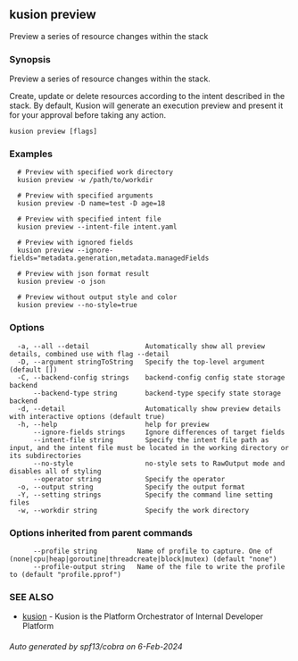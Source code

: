 ## kusion preview

Preview a series of resource changes within the stack

### Synopsis

Preview a series of resource changes within the stack.

 Create, update or delete resources according to the intent described in the stack. By default, Kusion will generate an execution preview and present it for your approval before taking any action.

```
kusion preview [flags]
```

### Examples

```
  # Preview with specified work directory
  kusion preview -w /path/to/workdir
  
  # Preview with specified arguments
  kusion preview -D name=test -D age=18
  
  # Preview with specified intent file
  kusion preview --intent-file intent.yaml
  
  # Preview with ignored fields
  kusion preview --ignore-fields="metadata.generation,metadata.managedFields
  
  # Preview with json format result
  kusion preview -o json
  
  # Preview without output style and color
  kusion preview --no-style=true
```

### Options

```
  -a, --all --detail              Automatically show all preview details, combined use with flag --detail
  -D, --argument stringToString   Specify the top-level argument (default [])
  -C, --backend-config strings    backend-config config state storage backend
      --backend-type string       backend-type specify state storage backend
  -d, --detail                    Automatically show preview details with interactive options (default true)
  -h, --help                      help for preview
      --ignore-fields strings     Ignore differences of target fields
      --intent-file string        Specify the intent file path as input, and the intent file must be located in the working directory or its subdirectories
      --no-style                  no-style sets to RawOutput mode and disables all of styling
      --operator string           Specify the operator
  -o, --output string             Specify the output format
  -Y, --setting strings           Specify the command line setting files
  -w, --workdir string            Specify the work directory
```

### Options inherited from parent commands

```
      --profile string          Name of profile to capture. One of (none|cpu|heap|goroutine|threadcreate|block|mutex) (default "none")
      --profile-output string   Name of the file to write the profile to (default "profile.pprof")
```

### SEE ALSO

* [kusion](kusion.md)	 - Kusion is the Platform Orchestrator of Internal Developer Platform

###### Auto generated by spf13/cobra on 6-Feb-2024
